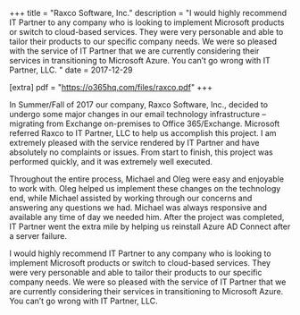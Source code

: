 +++
title = "Raxco Software, Inc."
description = "I would highly recommend IT Partner to any company who is looking to implement Microsoft products or switch to cloud-based services. They were very personable and able to tailor their products to our specific company needs. We were so pleased with the service of IT Partner that we are currently considering their services in transitioning to Microsoft Azure. You can’t go wrong with IT Partner, LLC. "
date = 2017-12-29

[extra]
pdf = "https://o365hq.com/files/raxco.pdf"
+++

In Summer/Fall of 2017 our company, Raxco Software, Inc., decided to undergo some major changes in our email technology infrastructure – migrating from Exchange on-premises to Office 365/Exchange.  Microsoft referred Raxco to IT Partner, LLC to help us accomplish this project.  I am extremely pleased with the service rendered by IT Partner and have absolutely no complaints or issues.  From start to finish, this project was performed quickly, and it was extremely well executed.

Throughout the entire process, Michael and Oleg were easy and enjoyable to work with. Oleg helped us implement these changes on the technology end, while Michael assisted by working through our concerns and answering any questions we had. Michael was always responsive and available any time of day we needed him. After the project was completed, IT Partner went the extra mile by helping us reinstall Azure AD Connect after a server failure. 

I would highly recommend IT Partner to any company who is looking to implement Microsoft products or switch to cloud-based services. They were very personable and able to tailor their products to our specific company needs. We were so pleased with the service of IT Partner that we are currently considering their services in transitioning to Microsoft Azure. You can’t go wrong with IT Partner, LLC.